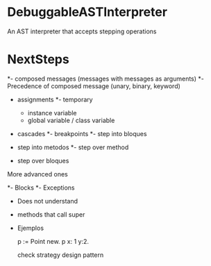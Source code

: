 # DebuggableASTInterpreter
An AST interpreter that accepts stepping operations

# NextSteps

*- composed messages (messages with messages as arguments)
*- Precedence of composed message (unary, binary, keyword)
- assignments
  *- temporary
  - instance variable
  - global variable / class variable


- cascades
*- breakpoints
*- step into bloques
- step into metodos
*- step over method
- step over bloques


More advanced ones

*- Blocks
*- Exceptions

- Does not understand
- methods that call super
- Ejemplos

  p := Point new.
  p x: 1 y:2.
  
  check strategy design pattern
  
